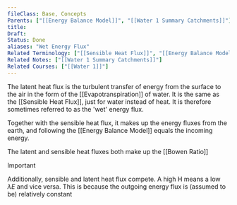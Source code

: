 ```yaml
---
fileClass: Base, Concepts
Parents: ["[[Energy Balance Model]]", "[[Water 1 Summary Catchments]]"]
title: 
Draft: 
Status: Done
aliases: "Wet Energy Flux"
Related Terminology: ["[[Sensible Heat Flux]]", "[[Energy Balance Model]]", "[[Bowen Ratio]]"]
Related Notes: ["[[Water 1 Summary Catchments]]"]
Related Courses: ["[[Water 1]]"]
---
```

The latent heat flux is the turbulent transfer of energy from the surface to the air in the form of the [[Evapotranspiration]] of water. It is the same as the [[Sensible Heat Flux]], just for water instead of heat. It is therefore sometimes referred to as the 'wet' energy flux.

Together with the sensible heat flux, it makes up the energy fluxes from the earth, and following the [[Energy Balance Model]] equals the incoming energy. 

The latent and sensible heat fluxes both make up the [[Bowen Ratio]]

>[!Important]
>Additionally, sensible and latent heat flux compete. A high H means a low $\lambda E$ and vice versa. This is because the outgoing energy flux is (assumed to be) relatively constant